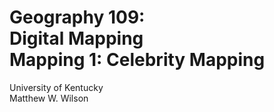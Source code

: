 # Geography 109:<br>Digital Mapping<br>Mapping 1: Celebrity Mapping

University of Kentucky
<br>Matthew W. Wilson

